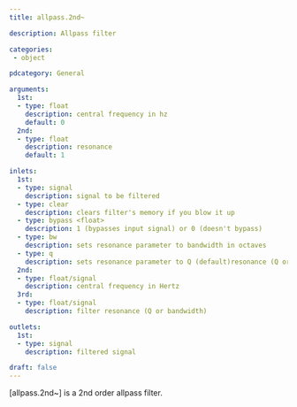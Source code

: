 ```yaml
---
title: allpass.2nd~

description: Allpass filter

categories:
 - object

pdcategory: General

arguments:
  1st:
  - type: float
    description: central frequency in hz
    default: 0
  2nd:
  - type: float
    description: resonance
    default: 1

inlets:
  1st:
  - type: signal
    description: signal to be filtered
  - type: clear
    description: clears filter's memory if you blow it up
  - type: bypass <float>
    description: 1 (bypasses input signal) or 0 (doesn't bypass)
  - type: bw
    description: sets resonance parameter to bandwidth in octaves
  - type: q
    description: sets resonance parameter to Q (default)resonance (Q or bandwidth)
  2nd:
  - type: float/signal
    description: central frequency in Hertz
  3rd:
  - type: float/signal
    description: filter resonance (Q or bandwidth)

outlets:
  1st:
  - type: signal
    description: filtered signal

draft: false
---
```


[allpass.2nd~] is a 2nd order allpass filter.
